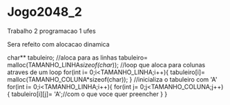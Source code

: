 # Jogo2048_2
Trabalho 2 programacao 1 ufes 

Sera refeito com alocacao dinamica


char** tabuleiro;
  //aloca para as linhas
  tabuleiro= malloc(TAMANHO_LINHA*sizeof(char*));
  //loop que aloca para colunas atraves de um loop
  for(int i= 0;i<TAMANHO_LINHA;i++){
      tabuleiro[i]= malloc(TAMANHO_COLUNA*sizeof(char));
  }
  //inicializa o tabuleiro com 'A'
  for(int i= 0;i<TAMANHO_LINHA;i++){
    for(int j= 0;j<TAMANHO_COLUNA;j++){
      tabuleiro[i][j]= 'A';//com o que voce quer preencher
    }
  }

